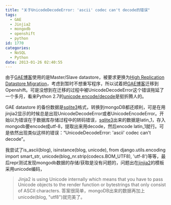 ```yaml
---
title: "关于UnicodeDecodeError: 'ascii' codec can't decode的错误"
tags:
  - GAE
  - Jinjia2
  - mongodb
  - openshift
  - python
id: 1770
categories:
  - NoSQL
  - Python
date: 2013-01-26 02:40:55
---
```


由于[GAE博客](http://www.wancp.info/)使用的是Master/Slave datastore，被要求更换为[High Replication Datastore Migration](https://developers.google.com/appengine/docs/adminconsole/migration)，考虑到暂时不想重写程序，所以试着把[GAE博客](http://www.wancp.info/)迁移到Openshift。可是没想到在迁移的过程中被UnicodeDecodeError这个错误拖延了一个多月，看来Python 2.7的[unicode encode/decode](http://docs.python.org/2/library/codecs.html#standard-encodings)是挺折腾人的。

GAE datastore 的备份数据是[sqlite3](http://www.sqlite.org/pragma.html)格式，转换到mongoDB都还顺利，可是在用jinjia2显示的时候总是出现UnicodeDecodeError或者UnicodeEncodeError。开始以为错误在于数据库存储过程中的转码错误，[sqlite3](http://docs.python.org/2/library/sqlite3.html)出来的数据是latin_1，存入mongodb要encode成utf-8，提取出来用decode，然后encode latin_1就行。可是依然出现类似这样的错误：“UnicodeDecodeError: 'ascii' codec can't decode”。

我尝试了is_ascii(blog), isinstance(blog, unicode), from django.utils.encoding import smart_str, unicode(blog_nr.strip(codecs.BOM_UTF8), 'utf-8')等等，最后repr测试发现mongodb数据的存储/获取是没有问题的，问题出在[jinjia2](http://jinja.pocoo.org/docs/api/)的模板采用unicode编码，
> Jinja2 is using Unicode internally which means that you have to pass Unicode objects to the render function or bytestrings that only consist of ASCII characters.
答案很简单，mongoDB出来的数据再加上unicode(blog, "utf8")就完美了。